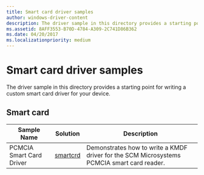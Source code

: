 ```yaml
---
title: Smart card driver samples
author: windows-driver-content
description: The driver sample in this directory provides a starting point for writing a custom smart card driver for your device.
ms.assetid: 8AFF3553-B70D-4784-A309-2C741D86B362
ms.date: 04/20/2017
ms.localizationpriority: medium
---
```


# Smart card driver samples


The driver sample in this directory provides a starting point for writing a custom smart card driver for your device.

## Smart card


| Sample Name              | Solution                                                    | Description                                                                                |
|--------------------------|-------------------------------------------------------------|--------------------------------------------------------------------------------------------|
| PCMCIA Smart Card Driver | [smartcrd](http://go.microsoft.com/fwlink/p/?LinkId=617968) | Demonstrates how to write a KMDF driver for the SCM Microsystems PCMCIA smart card reader. |

 

 

 




